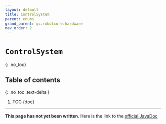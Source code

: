 ```yaml
---
layout: default
title: ControlSystem
parent: enums
grand_parent: qc.robotcore.hardware
nav_order: 2
---
```

# `ControlSystem`
{: .no_toc}

## Table of contents
{: .no_toc .text-delta }

1. TOC
{:toc}
---
**This page has not yet been written**. Here is the link to the [official JavaDoc](https://ftctechnh.github.io/ftc_app/doc/javadoc/com/qualcomm/robotcore/hardware/ControlSystem.html)
        